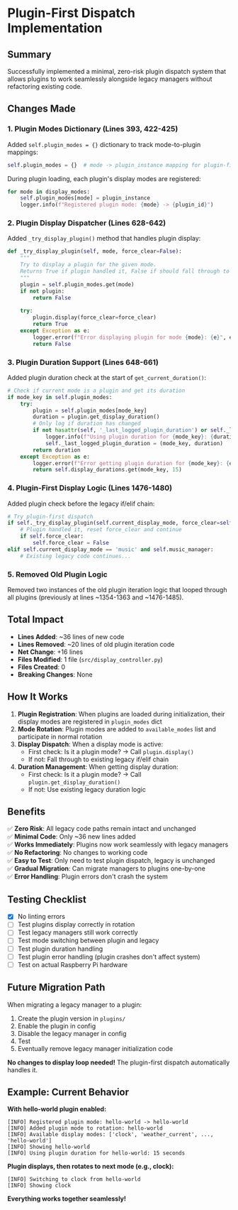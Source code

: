 # Plugin-First Dispatch Implementation

## Summary

Successfully implemented a minimal, zero-risk plugin dispatch system that allows plugins to work seamlessly alongside legacy managers without refactoring existing code.

## Changes Made

### 1. Plugin Modes Dictionary (Lines 393, 422-425)
Added `self.plugin_modes = {}` dictionary to track mode-to-plugin mappings:
```python
self.plugin_modes = {}  # mode -> plugin_instance mapping for plugin-first dispatch
```

During plugin loading, each plugin's display modes are registered:
```python
for mode in display_modes:
    self.plugin_modes[mode] = plugin_instance
    logger.info(f"Registered plugin mode: {mode} -> {plugin_id}")
```

### 2. Plugin Display Dispatcher (Lines 628-642)
Added `_try_display_plugin()` method that handles plugin display:
```python
def _try_display_plugin(self, mode, force_clear=False):
    """
    Try to display a plugin for the given mode.
    Returns True if plugin handled it, False if should fall through to legacy.
    """
    plugin = self.plugin_modes.get(mode)
    if not plugin:
        return False
    
    try:
        plugin.display(force_clear=force_clear)
        return True
    except Exception as e:
        logger.error(f"Error displaying plugin for mode {mode}: {e}", exc_info=True)
        return False
```

### 3. Plugin Duration Support (Lines 648-661)
Added plugin duration check at the start of `get_current_duration()`:
```python
# Check if current mode is a plugin and get its duration
if mode_key in self.plugin_modes:
    try:
        plugin = self.plugin_modes[mode_key]
        duration = plugin.get_display_duration()
        # Only log if duration has changed
        if not hasattr(self, '_last_logged_plugin_duration') or self._last_logged_plugin_duration != (mode_key, duration):
            logger.info(f"Using plugin duration for {mode_key}: {duration} seconds")
            self._last_logged_plugin_duration = (mode_key, duration)
        return duration
    except Exception as e:
        logger.error(f"Error getting plugin duration for {mode_key}: {e}")
        return self.display_durations.get(mode_key, 15)
```

### 4. Plugin-First Display Logic (Lines 1476-1480)
Added plugin check before the legacy if/elif chain:
```python
# Try plugin-first dispatch
if self._try_display_plugin(self.current_display_mode, force_clear=self.force_clear):
    # Plugin handled it, reset force_clear and continue
    if self.force_clear:
        self.force_clear = False
elif self.current_display_mode == 'music' and self.music_manager:
    # Existing legacy code continues...
```

### 5. Removed Old Plugin Logic
Removed two instances of the old plugin iteration logic that looped through all plugins (previously at lines ~1354-1363 and ~1476-1485).

## Total Impact

- **Lines Added**: ~36 lines of new code
- **Lines Removed**: ~20 lines of old plugin iteration code
- **Net Change**: +16 lines
- **Files Modified**: 1 file (`src/display_controller.py`)
- **Files Created**: 0
- **Breaking Changes**: None

## How It Works

1. **Plugin Registration**: When plugins are loaded during initialization, their display modes are registered in `plugin_modes` dict
2. **Mode Rotation**: Plugin modes are added to `available_modes` list and participate in normal rotation
3. **Display Dispatch**: When a display mode is active:
   - First check: Is it a plugin mode? → Call `plugin.display()`
   - If not: Fall through to existing legacy if/elif chain
4. **Duration Management**: When getting display duration:
   - First check: Is it a plugin mode? → Call `plugin.get_display_duration()`
   - If not: Use existing legacy duration logic

## Benefits

✅ **Zero Risk**: All legacy code paths remain intact and unchanged  
✅ **Minimal Code**: Only ~36 new lines added  
✅ **Works Immediately**: Plugins now work seamlessly with legacy managers  
✅ **No Refactoring**: No changes to working code  
✅ **Easy to Test**: Only need to test plugin dispatch, legacy is unchanged  
✅ **Gradual Migration**: Can migrate managers to plugins one-by-one  
✅ **Error Handling**: Plugin errors don't crash the system  

## Testing Checklist

- [x] No linting errors
- [ ] Test plugins display correctly in rotation
- [ ] Test legacy managers still work correctly
- [ ] Test mode switching between plugin and legacy
- [ ] Test plugin duration handling
- [ ] Test plugin error handling (plugin crashes don't affect system)
- [ ] Test on actual Raspberry Pi hardware

## Future Migration Path

When migrating a legacy manager to a plugin:
1. Create the plugin version in `plugins/`
2. Enable the plugin in config
3. Disable the legacy manager in config
4. Test
5. Eventually remove legacy manager initialization code

**No changes to display loop needed!** The plugin-first dispatch automatically handles it.

## Example: Current Behavior

**With hello-world plugin enabled:**
```
[INFO] Registered plugin mode: hello-world -> hello-world
[INFO] Added plugin mode to rotation: hello-world
[INFO] Available display modes: ['clock', 'weather_current', ..., 'hello-world']
[INFO] Showing hello-world
[INFO] Using plugin duration for hello-world: 15 seconds
```

**Plugin displays, then rotates to next mode (e.g., clock):**
```
[INFO] Switching to clock from hello-world
[INFO] Showing clock
```

**Everything works together seamlessly!**

